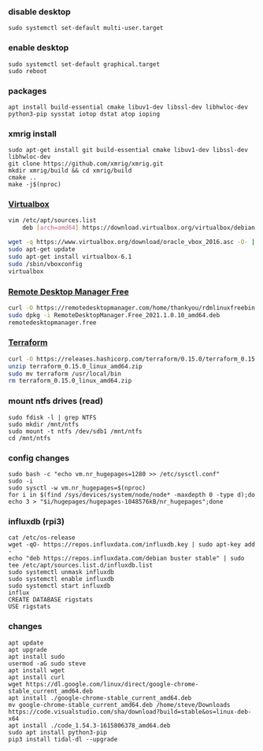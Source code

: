 ### disable desktop
    sudo systemctl set-default multi-user.target

### enable desktop
    sudo systemctl set-default graphical.target
    sudo reboot
    
### packages
    apt install build-essential cmake libuv1-dev libssl-dev libhwloc-dev python3-pip sysstat iotop dstat atop ioping

### xmrig install
    sudo apt-get install git build-essential cmake libuv1-dev libssl-dev libhwloc-dev
    git clone https://github.com/xmrig/xmrig.git
    mkdir xmrig/build && cd xmrig/build
    cmake ..
    make -j$(nproc)
    
### [Virtualbox](https://www.virtualbox.org/wiki/Linux_Downloads)
```bash
vim /etc/apt/sources.list
    deb [arch=amd64] https://download.virtualbox.org/virtualbox/debian buster contrib

wget -q https://www.virtualbox.org/download/oracle_vbox_2016.asc -O- | sudo apt-key add -
sudo apt-get update
sudo apt-get install virtualbox-6.1
sudo /sbin/vboxconfig
virtualbox 
```
### [Remote Desktop Manager Free](https://remotedesktopmanager.com/home/download)
```bash
curl -O https://remotedesktopmanager.com/home/thankyou/rdmlinuxfreebin
sudo dpkg -i RemoteDesktopManager.Free_2021.1.0.10_amd64.deb
remotedesktopmanager.free
```
### [Terraform](https://releases.hashicorp.com/terraform)
```bash
curl -O https://releases.hashicorp.com/terraform/0.15.0/terraform_0.15.0_linux_amd64.zip
unzip terraform_0.15.0_linux_amd64.zip
sudo mv terraform /usr/local/bin
rm terraform_0.15.0_linux_amd64.zip
```

### mount ntfs drives (read)
```
sudo fdisk -l | grep NTFS
sudo mkdir /mnt/ntfs
sudo mount -t ntfs /dev/sdb1 /mnt/ntfs
cd /mnt/ntfs
```

### config changes
    sudo bash -c "echo vm.nr_hugepages=1280 >> /etc/sysctl.conf"
    sudo -i
    sudo sysctl -w vm.nr_hugepages=$(nproc)
    for i in $(find /sys/devices/system/node/node* -maxdepth 0 -type d);do echo 3 > "$i/hugepages/hugepages-1048576kB/nr_hugepages";done
    
### influxdb (rpi3)
    cat /etc/os-release
    wget -qO- https://repos.influxdata.com/influxdb.key | sudo apt-key add -
    echo "deb https://repos.influxdata.com/debian buster stable" | sudo tee /etc/apt/sources.list.d/influxdb.list    
    sudo systemctl unmask influxdb
    sudo systemctl enable influxdb
    sudo systemctl start influxdb
    influx
    CREATE DATABASE rigstats
    USE rigstats
    
### changes
```shell
apt update
apt upgrade
apt install sudo
usermod -aG sudo steve
apt install wget
apt install curl
wget https://dl.google.com/linux/direct/google-chrome-stable_current_amd64.deb
apt install ./google-chrome-stable_current_amd64.deb
mv google-chrome-stable_current_amd64.deb /home/steve/Downloads
https://code.visualstudio.com/sha/download?build=stable&os=linux-deb-x64
apt install ./code_1.54.3-1615806378_amd64.deb
sudo apt install python3-pip
pip3 install tidal-dl --upgrade
```
